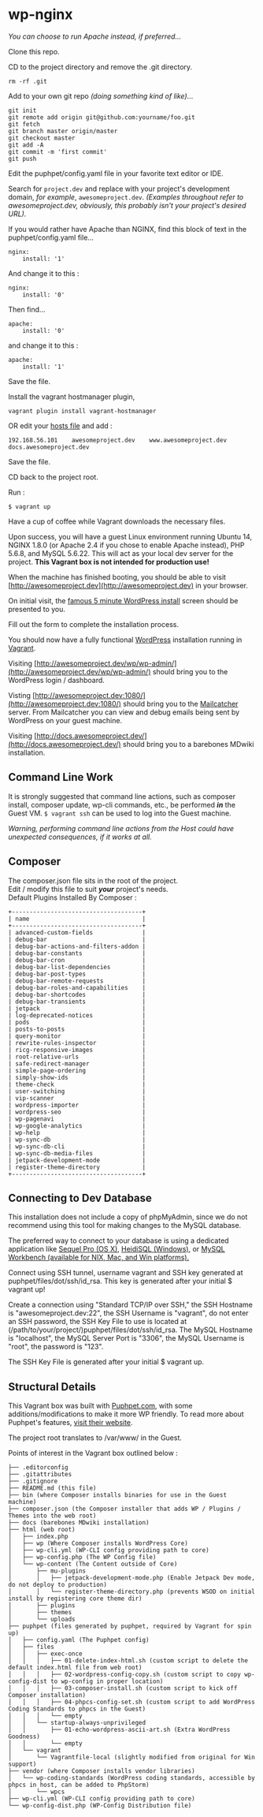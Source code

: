 # wp-nginx

*You can choose to run Apache instead, if preferred...*

Clone this repo.

CD to the project directory and remove the .git directory.

```
rm -rf .git
```

Add to your own git repo *(doing something kind of like)*...

```
git init
git remote add origin git@github.com:yourname/foo.git
git fetch
git branch master origin/master
git checkout master
git add -A
git commit -m 'first commit'
git push

```

Edit the puphpet/config.yaml file in your favorite text editor or IDE.

Search for ```project.dev``` and replace with your project's development domain, *for example*, ```awesomeproject.dev```. *(Examples throughout refer to awesomeproject.dev, obviously, this probably isn't your project's desired URL).*

If you would rather have Apache than NGINX, find this block of text in the puphpet/config.yaml file...

```
nginx:
    install: '1'
```

And change it to this : 

```
nginx:
    install: '0'
```

Then find...

```
apache:
    install: '0'
```

and change it to this : 

```
apache:
    install: '1'
```

Save the file.

Install the vagrant hostmanager plugin, 

```
vagrant plugin install vagrant-hostmanager
```

OR edit your [hosts file](http://en.wikipedia.org/wiki/Hosts_\(file\)) and add :  

```
192.168.56.101    awesomeproject.dev    www.awesomeproject.dev    docs.awesomeproject.dev  
```

Save the file.

CD back to the project root.

Run :  

```
$ vagrant up
```

Have a cup of coffee while Vagrant downloads the necessary files.

Upon success, you will have a guest Linux environment running Ubuntu 14, NGINX 1.8.0 (or Apache 2.4 if you chose to enable Apache instead), PHP 5.6.8, and MySQL 5.6.22. This will act as your local dev server for the project. **This Vagrant box is not intended for production use!**

When the machine has finished booting, you should be able to visit [http://awesomeproject.dev](http://awesomeproject.dev) in your browser.

On initial visit, the [famous 5 minute WordPress install](https://codex.wordpress.org/Installing_WordPress#Finishing_installation) screen should be presented to you.

Fill out the form to complete the installation process.

You should now have a fully functional [WordPress](https://wordpress.org/) installation running in [Vagrant](https://www.vagrantup.com/).

Visiting [http://awesomeproject.dev/wp/wp-admin/](http://awesomeproject.dev/wp/wp-admin/) should bring you to the WordPress login / dashboard.

Visting [http://awesomeproject.dev:1080/](http://awesomeproject.dev:1080/) should bring you to the [Mailcatcher](http://mailcatcher.me/) server. From Mailcatcher you can view and debug emails being sent by WordPress on your guest machine.

Visiting [http://docs.awesomeproject.dev/](http://docs.awesomeproject.dev/) should bring you to a barebones MDwiki installation.

## Command Line Work

It is strongly suggested that command line actions, such as composer install, composer update, wp-cli commands, etc., be performed ***in*** the Guest VM. ```$ vagrant ssh``` can be used to log into the Guest machine.

*Warning, performing command line actions from the Host could have unexpected consequences, if it works at all.*

## Composer

The composer.json file sits in the root of the project.  
Edit / modify this file to suit ***your*** project's needs.  
Default Plugins Installed By Composer :  

```
+-------------------------------------+
| name                                |
+-------------------------------------+
| advanced-custom-fields              |
| debug-bar                           |
| debug-bar-actions-and-filters-addon |
| debug-bar-constants                 |
| debug-bar-cron                      |
| debug-bar-list-dependencies         |
| debug-bar-post-types                |
| debug-bar-remote-requests           |
| debug-bar-roles-and-capabilities    |
| debug-bar-shortcodes                |
| debug-bar-transients                |
| jetpack                             |
| log-deprecated-notices              |
| pods                                |
| posts-to-posts                      |
| query-monitor                       |
| rewrite-rules-inspector             |
| ricg-responsive-images              |
| root-relative-urls                  |
| safe-redirect-manager               |
| simple-page-ordering                |
| simply-show-ids                     |
| theme-check                         |
| user-switching                      |
| vip-scanner                         |
| wordpress-importer                  |
| wordpress-seo                       |
| wp-pagenavi                         |
| wp-google-analytics                 |
| wp-help                             |
| wp-sync-db                          |
| wp-sync-db-cli                      |
| wp-sync-db-media-files              |
| jetpack-development-mode            |
| register-theme-directory            |
+-------------------------------------+

```

## Connecting to Dev Database

This installation does not include a copy of phpMyAdmin, since we do not recommend using this tool for making changes to the MySQL database. 

The preferred way to connect to your database is using a dedicated application like [Sequel Pro (OS X)](http://www.sequelpro.com/), [HeidiSQL (Windows)](http://www.heidisql.com/), or [MySQL Workbench (available for NIX, Mac, and Win platforms).](http://dev.mysql.com/downloads/workbench/)

Connect using SSH tunnel, username vagrant and SSH key generated at puphpet/files/dot/ssh/id_rsa. This key is generated after your initial $ vagrant up!

Create a connection using "Standard TCP/IP over SSH," the SSH Hostname is "awesomeproject.dev:22", the SSH Username is "vagrant", do not enter an SSH password, the SSH Key File to use is located at (/path/to/your/project/)puphpet/files/dot/ssh/id_rsa. The MySQL Hostname is "localhost", the MySQL Server Port is "3306", the MySQL Username is "root", the password is "123".

The SSH Key File is generated after your initial $ vagrant up.

## Structural Details

This Vagrant box was built with [Puphpet.com](https://puphpet.com/), with some additions/modifications to make it more WP friendly. To read more about Puphpet's features, [visit their website](https://puphpet.com/#help).

The project root translates to /var/www/ in the Guest.

Points of interest in the Vagrant box outlined below :  

```
├── .editorconfig
├── .gitattributes
├── .gitignore
├── README.md (this file)
├── bin (where Composer installs binaries for use in the Guest machine)
├── composer.json (the Composer installer that adds WP / Plugins / Themes into the web root)
├── docs (barebones MDwiki installation)
├── html (web root)
│   ├── index.php
│   ├── wp (Where Composer installs WordPress Core)
│   ├── wp-cli.yml (WP-CLI config providing path to core)
│   ├── wp-config.php (The WP Config file)
│   └── wp-content (The Content outside of Core)
│       ├── mu-plugins
│       │   ├── jetpack-development-mode.php (Enable Jetpack Dev mode, do not deploy to production)
│       │   └── register-theme-directory.php (prevents WSOD on initial install by registering core theme dir)
│       ├── plugins
│       ├── themes
│       └── uploads
├── puphpet (files generated by puphpet, required by Vagrant for spin up)
│   ├── config.yaml (The Puphpet config)
│   ├── files
│   │   ├── exec-once
│   │   │   ├── 01-delete-index-html.sh (custom script to delete the default index.html file from web root)
│   │   │   ├── 02-wordpress-config-copy.sh (custom script to copy wp-config-dist to wp-config in proper location)
│   │   │   ├── 03-composer-install.sh (custom script to kick off Composer installation)
│   │   │   ├── 04-phpcs-config-set.sh (custom script to add WordPress Coding Standards to phpcs in the Guest)
│   │   │   └── empty
│   │   └── startup-always-unprivileged
│   │       ├── 01-echo-wordpress-ascii-art.sh (Extra WordPress Goodness)
│   │       └── empty
│   └── vagrant
│       └── Vagrantfile-local (slightly modified from original for Win support)
├── vendor (where Composer installs vendor libraries)
│   └── wp-coding-standards (WordPress coding standards, accessible by phpcs in host, can be added to PhpStorm)
│       └── wpcs
├── wp-cli.yml (WP-CLI config providing path to core)
└── wp-config-dist.php (WP-Config Distribution file)
```
